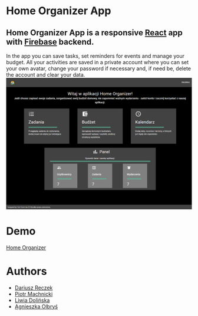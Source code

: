 # Home Organizer App

## Home Organizer App is a responsive [React](https://reactjs.org/) app with [Firebase](https://firebase.google.com/) backend.

In the app you can save tasks, set reminders for events and manage your budget.
All your activities are saved in a private account where you can set your own avatar, change your password if necessary and, if need be, delete the account and clear your data.
![HomePage](/intro.png)

# Demo

[Home Organizer](https://jfdzr5-bf21f.web.app)

# Authors

- [Dariusz Reczek](https://github.com/d-reczek)
- [Piotr Machnicki](https://github.com/Piotr-Machnicki)
- [Liwia Dolińska](https://github.com/LiwiaDolinska)
- [Agnieszka Olbryś](https://github.com/AgnieszkaOlbrys)
